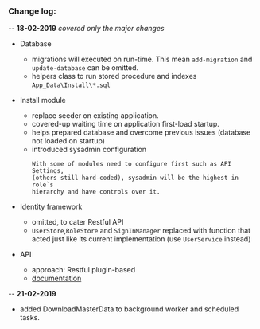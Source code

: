### Change log:

-- **18-02-2019** *covered only the major changes*

- Database
  - migrations will executed on run-time. This mean `add-migration` and `update-database` can be omitted.
  - helpers class to run stored procedure and indexes `App_Data\Install\*.sql`

- Install module
  - replace seeder on existing application.
  - covered-up waiting time on application first-load startup.
  - helps prepared database and overcome previous issues (database not loaded on startup)
  - introduced sysadmin configuration
    ```
    With some of modules need to configure first such as API Settings,
    (others still hard-coded), sysadmin will be the highest in role`s
    hierarchy and have controls over it.
    ```

- Identity framework
   - omitted, to cater Restful API
   - `UserStore`,`RoleStore` and `SignInManager` replaced with function that acted just like its current implementation (use ``UserService`` instead)

- API
   - approach: Restful plugin-based 
   - [documentation](https://documenter.getpostman.com/view/4900831/RztrHRUB)

-- **21-02-2019**

- added DownloadMasterData to background worker and scheduled tasks.